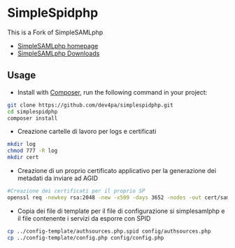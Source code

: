 SimpleSpidphp
=============
This is a Fork of SimpleSAMLphp

* [SimpleSAMLphp homepage](https://simplesamlphp.org)
* [SimpleSAMLphp Downloads](https://simplesamlphp.org/download)

Usage
-----

* Install with [Composer](https://getcomposer.org/doc/00-intro.md), run the following command in your project:

```bash
git clone https://github.com/dev4pa/simplespidphp.git
cd simplespidphp
composer install
```

* Creazione cartelle di lavoro per logs e certificati
```bash
mkdir log
chmod 777 -R log
mkdir cert
```

* Creazione di un proprio certificato applicativo per la generazione dei metadati da inviare ad AGID
```bash
#Creazione dei certificati per il proprio SP
openssl req -newkey rsa:2048 -new -x509 -days 3652 -nodes -out cert/saml.crt -keyout cert/saml.pem
```


* Copia dei file di template per il file di configurazione si simplesamlphp e il file contenente i servizi da esporre con SPID
```bash
cp ../config-template/authsources.php.spid config/authsources.php
cp ../config-template/config.php config/config.php
```
